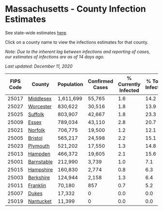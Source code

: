 # Massachusetts - County Infection Estimates

See state-wide estimates [here](/infections/us-ma).

Click on a county name to view the infections estimates for that county.

*Note: Due to the inherent lag between infections and reporting of cases, our estimates of infections are as of 14 days ago.*

*Last updated: December 11, 2020*

|   FIPS Code |                   County |   Population |   Confirmed Cases |   % Currently Infected |   % Total Infected |
|-------------|--------------------------|--------------|-------------------|------------------------|--------------------|
|       25017 |   [Middlesex](middlesex) |    1,611,699 |            55,765 |                    1.6 |               14.2 |
|       25027 |   [Worcester](worcester) |      830,622 |            30,516 |                    1.8 |               13.9 |
|       25025 |       [Suffolk](suffolk) |      803,907 |            42,667 |                    1.8 |               23.3 |
|       25009 |           [Essex](essex) |      789,034 |            43,110 |                    2.8 |               20.7 |
|       25021 |       [Norfolk](norfolk) |      706,775 |            19,500 |                    1.2 |               12.1 |
|       25005 |       [Bristol](bristol) |      565,217 |            24,598 |                    2.2 |               15.1 |
|       25023 |     [Plymouth](plymouth) |      521,202 |            17,550 |                    1.3 |               14.8 |
|       25013 |       [Hampden](hampden) |      466,372 |            19,605 |                    2.1 |               15.6 |
|       25001 | [Barnstable](barnstable) |      212,990 |             3,739 |                    1.0 |                7.1 |
|       25015 |   [Hampshire](hampshire) |      160,830 |             2,774 |                    0.8 |                6.3 |
|       25003 |   [Berkshire](berkshire) |      124,944 |             2,158 |                    1.3 |                6.4 |
|       25011 |     [Franklin](franklin) |       70,180 |               857 |                    0.7 |                5.2 |
|       25007 |           [Dukes](dukes) |       17,332 |                 0 |                    0.0 |                0.0 |
|       25019 |   [Nantucket](nantucket) |       11,399 |                 0 |                    0.0 |                0.0 |